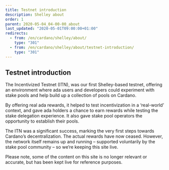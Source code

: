 ```yaml
---
title: Testnet introduction
description: Shelley about
order: 1
parent: 2020-05-04_04-00-00_about
last_updated: "2020-05-01T09:00:00+01:00"
redirects:
  - from: /en/cardano/shelley/about/
    type: "301"
  - from: /en/cardano/shelley/about/testnet-introduction/
    type: "301"
---
```

## Testnet introduction

The Incentivized Testnet (ITN), was our first Shelley-based testnet, offering an environment where ada users and developers could experiment with stake pools and help build up a collection of pools on Cardano. 

By offering real ada rewards, it helped to test incentivization in a ‘real-world’ context, and gave ada holders a chance to earn rewards while testing the stake delegation experience. It also gave stake pool operators the opportunity to establish their pools.

The ITN was a significant success, marking the very first steps towards Cardano’s decentralization.
The actual rewards have now ceased. However, the network itself remains up and running – supported voluntarily by the stake pool community – so we’re keeping this site live. 

Please note, some of the content on this site is no longer relevant or accurate, but has been kept live for reference purposes.
